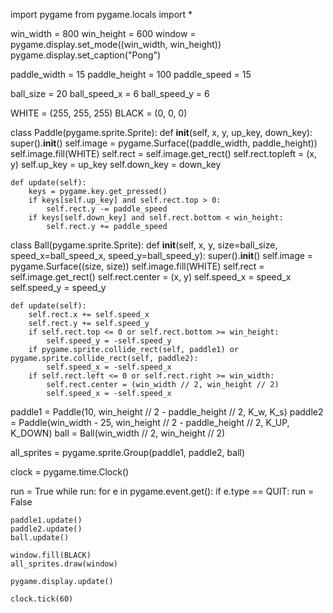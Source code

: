 import pygame
from pygame.locals import *



win_width = 800
win_height = 600
window = pygame.display.set_mode((win_width, win_height))
pygame.display.set_caption("Pong")

paddle_width = 15
paddle_height = 100
paddle_speed = 15

ball_size = 20
ball_speed_x = 6
ball_speed_y = 6

WHITE = (255, 255, 255)
BLACK = (0, 0, 0)

class Paddle(pygame.sprite.Sprite):
    def __init__(self, x, y, up_key, down_key):
        super().__init__()
        self.image = pygame.Surface((paddle_width, paddle_height))
        self.image.fill(WHITE)
        self.rect = self.image.get_rect()
        self.rect.topleft = (x, y)
        self.up_key = up_key
        self.down_key = down_key

    def update(self):
        keys = pygame.key.get_pressed()
        if keys[self.up_key] and self.rect.top > 0:
            self.rect.y -= paddle_speed
        if keys[self.down_key] and self.rect.bottom < win_height:
            self.rect.y += paddle_speed

class Ball(pygame.sprite.Sprite):
    def __init__(self, x, y, size=ball_size, speed_x=ball_speed_x, speed_y=ball_speed_y):
        super().__init__()
        self.image = pygame.Surface((size, size))
        self.image.fill(WHITE)
        self.rect = self.image.get_rect()
        self.rect.center = (x, y)
        self.speed_x = speed_x
        self.speed_y = speed_y

    def update(self):
        self.rect.x += self.speed_x
        self.rect.y += self.speed_y
        if self.rect.top <= 0 or self.rect.bottom >= win_height:
            self.speed_y = -self.speed_y
        if pygame.sprite.collide_rect(self, paddle1) or pygame.sprite.collide_rect(self, paddle2):
            self.speed_x = -self.speed_x
        if self.rect.left <= 0 or self.rect.right >= win_width:
            self.rect.center = (win_width // 2, win_height // 2)
            self.speed_x = -self.speed_x

paddle1 = Paddle(10, win_height // 2 - paddle_height // 2, K_w, K_s)
paddle2 = Paddle(win_width - 25, win_height // 2 - paddle_height // 2, K_UP, K_DOWN)
ball = Ball(win_width // 2, win_height // 2)

all_sprites = pygame.sprite.Group(paddle1, paddle2, ball)

clock = pygame.time.Clock()

run = True
while run:
    for e in pygame.event.get():
        if e.type == QUIT:
            run = False

    paddle1.update()
    paddle2.update()
    ball.update()

    window.fill(BLACK)
    all_sprites.draw(window)

    pygame.display.update()

    clock.tick(60)



